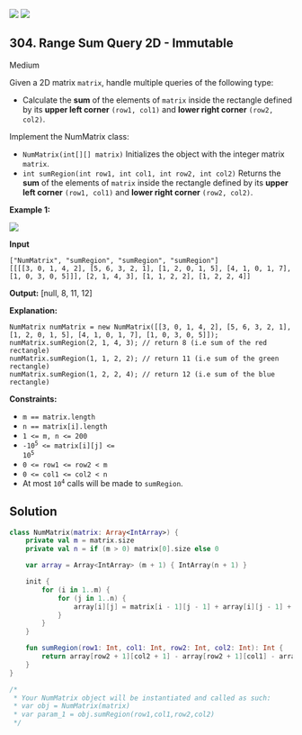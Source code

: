 [![](https://img.shields.io/github/stars/javadev/LeetCode-in-Kotlin?label=Stars&style=flat-square)](https://github.com/javadev/LeetCode-in-Kotlin)
[![](https://img.shields.io/github/forks/javadev/LeetCode-in-Kotlin?label=Fork%20me%20on%20GitHub%20&style=flat-square)](https://github.com/javadev/LeetCode-in-Kotlin/fork)

## 304\. Range Sum Query 2D - Immutable

Medium

Given a 2D matrix `matrix`, handle multiple queries of the following type:

*   Calculate the **sum** of the elements of `matrix` inside the rectangle defined by its **upper left corner** `(row1, col1)` and **lower right corner** `(row2, col2)`.

Implement the NumMatrix class:

*   `NumMatrix(int[][] matrix)` Initializes the object with the integer matrix `matrix`.
*   `int sumRegion(int row1, int col1, int row2, int col2)` Returns the **sum** of the elements of `matrix` inside the rectangle defined by its **upper left corner** `(row1, col1)` and **lower right corner** `(row2, col2)`.

**Example 1:**

![](https://assets.leetcode.com/uploads/2021/03/14/sum-grid.jpg)

**Input**

    ["NumMatrix", "sumRegion", "sumRegion", "sumRegion"]
    [[[[3, 0, 1, 4, 2], [5, 6, 3, 2, 1], [1, 2, 0, 1, 5], [4, 1, 0, 1, 7], [1, 0, 3, 0, 5]]], [2, 1, 4, 3], [1, 1, 2, 2], [1, 2, 2, 4]]

**Output:** [null, 8, 11, 12]

**Explanation:**

    NumMatrix numMatrix = new NumMatrix([[3, 0, 1, 4, 2], [5, 6, 3, 2, 1], [1, 2, 0, 1, 5], [4, 1, 0, 1, 7], [1, 0, 3, 0, 5]]);
    numMatrix.sumRegion(2, 1, 4, 3); // return 8 (i.e sum of the red rectangle)
    numMatrix.sumRegion(1, 1, 2, 2); // return 11 (i.e sum of the green rectangle)
    numMatrix.sumRegion(1, 2, 2, 4); // return 12 (i.e sum of the blue rectangle) 

**Constraints:**

*   `m == matrix.length`
*   `n == matrix[i].length`
*   `1 <= m, n <= 200`
*   <code>-10<sup>5</sup> <= matrix[i][j] <= 10<sup>5</sup></code>
*   `0 <= row1 <= row2 < m`
*   `0 <= col1 <= col2 < n`
*   At most <code>10<sup>4</sup></code> calls will be made to `sumRegion`.

## Solution

```kotlin
class NumMatrix(matrix: Array<IntArray>) {
    private val m = matrix.size
    private val n = if (m > 0) matrix[0].size else 0

    var array = Array<IntArray> (m + 1) { IntArray(n + 1) }

    init {
        for (i in 1..m) {
            for (j in 1..n) {
                array[i][j] = matrix[i - 1][j - 1] + array[i][j - 1] + array[i - 1][j] - array[i - 1][j - 1]
            }
        }
    }

    fun sumRegion(row1: Int, col1: Int, row2: Int, col2: Int): Int {
        return array[row2 + 1][col2 + 1] - array[row2 + 1][col1] - array[row1][col2 + 1] + array[row1][col1]
    }
}

/*
 * Your NumMatrix object will be instantiated and called as such:
 * var obj = NumMatrix(matrix)
 * var param_1 = obj.sumRegion(row1,col1,row2,col2)
 */
```
